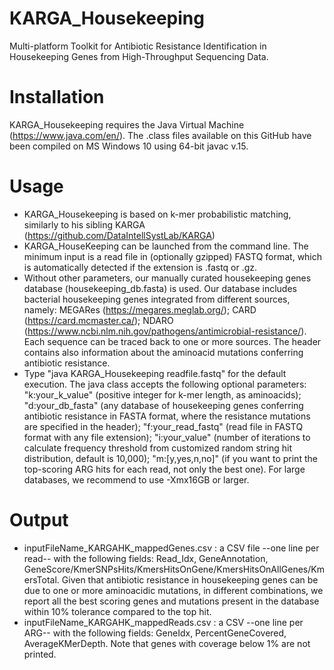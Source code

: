 # KARGA_Housekeeping
Multi-platform Toolkit for Antibiotic Resistance Identification in Housekeeping Genes from High-Throughput Sequencing Data.


# Installation
KARGA_Housekeeping requires the Java Virtual Machine (https://www.java.com/en/). The .class files available on this GitHub have been compiled on MS Windows 10 using 64-bit javac v.15.

# Usage
- KARGA_Housekeeping is based on k-mer probabilistic matching, similarly to his sibling KARGA (https://github.com/DataIntellSystLab/KARGA)
- KARGA_HouseKeeping can be launched from the command line. The minimum input is a read file in (optionally gzipped) FASTQ format, which is automatically detected if the extension is .fastq or .gz. 
- Without other parameters, our manually curated housekeeping genes database (housekeeping_db.fasta) is used. Our database includes bacterial housekeeping genes integrated from different sources, namely: MEGARes (https://megares.meglab.org/); CARD (https://card.mcmaster.ca/); NDARO (https://www.ncbi.nlm.nih.gov/pathogens/antimicrobial-resistance/). Each sequence can be traced back to one or more sources. The header contains also information about the aminoacid mutations conferring antibiotic resistance.
- Type "java KARGA_Housekeeping readfile.fastq" for the default execution.
The java class accepts the following optional parameters: "k:your_k_value" (positive integer for k-mer length, as aminoacids); "d:your_db_fasta" (any database of housekeeping genes conferring antibiotic resistance in FASTA format, where the resistance mutations are specified in the header); "f:your_read_fastq" (read file in FASTQ format with any file extension); "i:your_value" (number of iterations to calculate frequency threshold from customized random string hit distribution, default is 10,000); "m:[y,yes,n,no]" (if you want to print the top-scoring ARG hits for each read, not only the best one). For large databases, we recommend to use -Xmx16GB or larger.

# Output
- inputFileName_KARGAHK_mappedGenes.csv : a CSV file --one line per read-- with the following fields: Read_Idx, GeneAnnotation, GeneScore/KmerSNPsHits/KmersHitsOnGene/KmersHitsOnAllGenes/KmersTotal. Given that antibiotic resistance in housekeeping genes can be due to one or more aminoacidic mutations, in different combinations, we report all the best scoring genes and mutations present in the database within 10% tolerance compared to the top hit.
- inputFileName_KARGAHK_mappedReads.csv : a CSV --one line per ARG-- with the following fields: GeneIdx, PercentGeneCovered, AverageKMerDepth. Note that genes with coverage below 1% are not printed.


